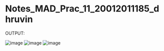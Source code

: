 # Notes_MAD_Prac_11_20012011185_dhruvin
OUTPUT:

![image](https://user-images.githubusercontent.com/78149426/202892980-f2ad2e2a-5b96-469f-b4ea-5d73fd20808a.png)
![image](https://user-images.githubusercontent.com/78149426/202892991-2e915f5b-baa5-47a1-a098-440dedad7bc4.png)
![image](https://user-images.githubusercontent.com/78149426/202893002-762ac559-854c-4c40-bc3e-2ea8f14ed176.png)


